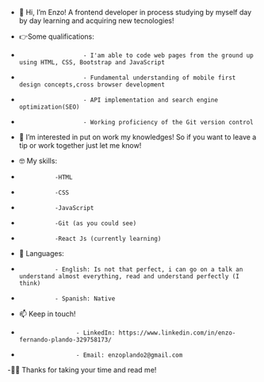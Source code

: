 - 👋 Hi, I’m Enzo! A frontend developer in process studying by myself day by day learning and acquiring new tecnologies!

- 👉Some qualifications:
-                       - I'am able to code web pages from the ground up using HTML, CSS, Bootstrap and JavaScript
-                       - Fundamental understanding of mobile first design concepts,cross browser development
-                       - API implementation and search engine optimization(SEO)
-                       - Working proficiency of the Git version control
- 👀 I’m interested in put on work my knowledges! So if you want to leave a tip or work together just let me know!  

- 🤓 My skills:
-               -HTML
-               -CSS
-               -JavaScript
-               -Git (as you could see)
-               -React Js (currently learning)

- 💞️ Languages:
-               - English: Is not that perfect, i can go on a talk an understand almost everything, read and understand perfectly (I think)
-               - Spanish: Native

- 📫 Keep in touch!
-                     - LinkedIn: https://www.linkedin.com/in/enzo-fernando-plando-329758173/
-                     - Email: enzoplando2@gmail.com

-🙋‍♂️ Thanks for taking your time and read me!

<!---
navinoob99/navinoob99 is a ✨ special ✨ repository because its `README.md` (this file) appears on your GitHub profile.
You can click the Preview link to take a look at your changes.
--->
